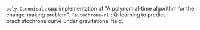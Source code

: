 `poly-Canonical` : cpp implementation of "A polynomial-time algorithm for the change-making problem".
`Tautochrone-rl` : Q-learning to predict brachistochrone curve under gravitational field.

